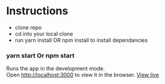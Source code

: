 
# Instructions
- clone repo
- cd into your local clone
- run yarn install OR npm install to install dependancies

### yarn start Or npm start
Runs the app in the development mode.<br />
Open [http://localhost:3000](http://localhost:3000) to view it in the browser.
[View live](https://traderev-test.netlify.app)


